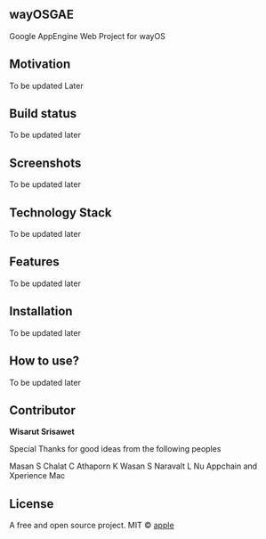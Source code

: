 ## wayOSGAE
Google AppEngine Web Project for wayOS

## Motivation
To be updated Later

## Build status
To be updated later

## Screenshots
To be updated later

## Technology Stack
To be updated later

## Features
To be updated later

## Installation
To be updated later

## How to use?
To be updated later

## Contributor

**Wisarut Srisawet**

Special Thanks for good ideas from the following peoples

Masan S
Chalat C
Athaporn K
Wasan S
Naravalt L
Nu Appchain
and Xperience Mac

## License
A free and open source project.
MIT © [apple]()